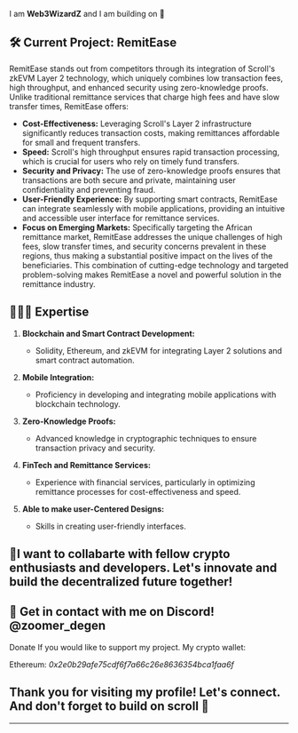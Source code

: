 I am **Web3WizardZ** and I am building on 📜

## 🛠️ Current Project: RemitEase

RemitEase stands out from competitors through its integration of Scroll's zkEVM Layer 2 technology, which uniquely combines low transaction fees, high throughput, and enhanced security using zero-knowledge proofs. Unlike traditional remittance services that charge high fees and have slow transfer times, RemitEase offers:

- **Cost-Effectiveness:** Leveraging Scroll's Layer 2 infrastructure significantly reduces transaction costs, making remittances affordable for small and frequent transfers.
- **Speed:** Scroll's high throughput ensures rapid transaction processing, which is crucial for users who rely on timely fund transfers.
- **Security and Privacy:** The use of zero-knowledge proofs ensures that transactions are both secure and private, maintaining user confidentiality and preventing fraud.
- **User-Friendly Experience:** By supporting smart contracts, RemitEase can integrate seamlessly with mobile applications, providing an intuitive and accessible user interface for remittance services.
- **Focus on Emerging Markets:** Specifically targeting the African remittance market, RemitEase addresses the unique challenges of high fees, slow transfer times, and security concerns prevalent in these regions, thus making a substantial positive impact on the lives of the beneficiaries.
This combination of cutting-edge technology and targeted problem-solving makes RemitEase a novel and powerful solution in the remittance industry.

## 🧑🏻‍💻 Expertise

1. **Blockchain and Smart Contract Development:**

   - Solidity, Ethereum, and zkEVM for integrating Layer 2 solutions and smart contract automation.

2. **Mobile Integration:**
   - Proficiency in developing and integrating mobile applications with blockchain technology.

3. **Zero-Knowledge Proofs:**
   - Advanced knowledge in cryptographic techniques to ensure transaction privacy and security.

4. **FinTech and Remittance Services:**
   - Experience with financial services, particularly in optimizing remittance processes for cost-effectiveness and speed.

5. **Able to make user-Centered Designs:**
   - Skills in creating user-friendly interfaces.


## 🤝I want to collabarte with fellow crypto enthusiasts and developers. Let's innovate and build the decentralized future together!

## 💬 Get in contact with me on Discord! @zoomer_degen


Donate
If you would like to support my project. My crypto wallet:

Ethereum: *0x2e0b29afe75cdf6f7a66c26e8636354bca1faa6f*

## Thank you for visiting my profile! Let's connect. And don't forget to build on scroll 📜

---


<!---
Web3WizardZ/Web3WizardZ is a ✨ special ✨ repository because its `README.md` (this file) appears on your GitHub profile.
You can click the Preview link to take a look at your changes.
--->
